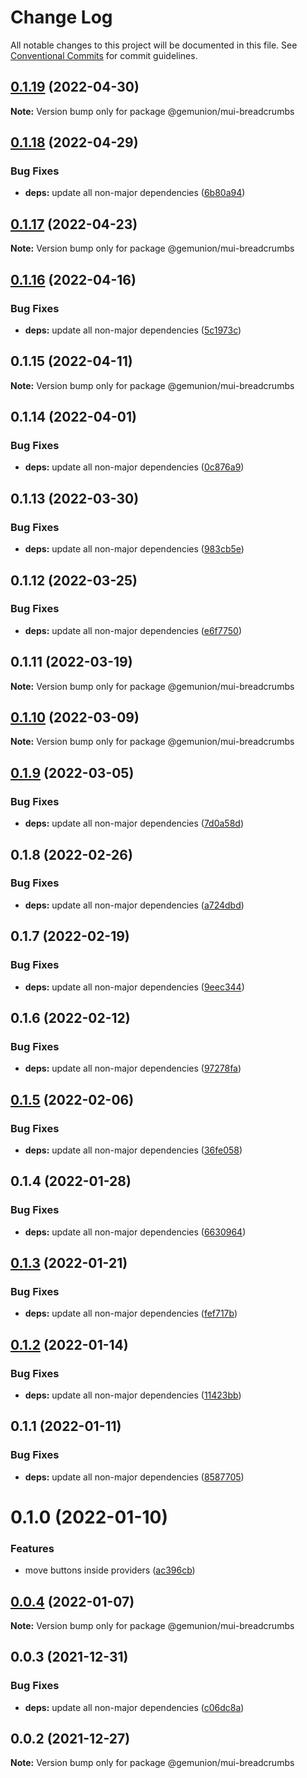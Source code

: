 # Change Log

All notable changes to this project will be documented in this file.
See [Conventional Commits](https://conventionalcommits.org) for commit guidelines.

## [0.1.19](https://github.com/gemunion/mui-packages/compare/@gemunion/mui-breadcrumbs@0.1.18...@gemunion/mui-breadcrumbs@0.1.19) (2022-04-30)

**Note:** Version bump only for package @gemunion/mui-breadcrumbs





## [0.1.18](https://github.com/gemunion/mui-packages/compare/@gemunion/mui-breadcrumbs@0.1.17...@gemunion/mui-breadcrumbs@0.1.18) (2022-04-29)


### Bug Fixes

* **deps:** update all non-major dependencies ([6b80a94](https://github.com/gemunion/mui-packages/commit/6b80a945e8ecc4e29ee9c52e2d0d58fa02f45a16))





## [0.1.17](https://github.com/gemunion/mui-packages/compare/@gemunion/mui-breadcrumbs@0.1.16...@gemunion/mui-breadcrumbs@0.1.17) (2022-04-23)

**Note:** Version bump only for package @gemunion/mui-breadcrumbs





## [0.1.16](https://github.com/gemunion/mui-packages/compare/@gemunion/mui-breadcrumbs@0.1.15...@gemunion/mui-breadcrumbs@0.1.16) (2022-04-16)


### Bug Fixes

* **deps:** update all non-major dependencies ([5c1973c](https://github.com/gemunion/mui-packages/commit/5c1973c9ef7c7b8151c8669baac9d51126585697))





## 0.1.15 (2022-04-11)

**Note:** Version bump only for package @gemunion/mui-breadcrumbs





## 0.1.14 (2022-04-01)


### Bug Fixes

* **deps:** update all non-major dependencies ([0c876a9](https://github.com/gemunion/mui-packages/commit/0c876a95d0e5042ff0cf09a3468cfef53ae19288))





## 0.1.13 (2022-03-30)


### Bug Fixes

* **deps:** update all non-major dependencies ([983cb5e](https://github.com/gemunion/mui-packages/commit/983cb5e746a78ff1265ee83938c41a2806afa023))





## 0.1.12 (2022-03-25)


### Bug Fixes

* **deps:** update all non-major dependencies ([e6f7750](https://github.com/gemunion/mui-packages/commit/e6f775021b6340e69defc0a3d60c567072cb75a2))





## 0.1.11 (2022-03-19)

**Note:** Version bump only for package @gemunion/mui-breadcrumbs





## [0.1.10](https://github.com/gemunion/mui-packages/compare/@gemunion/mui-breadcrumbs@0.1.9...@gemunion/mui-breadcrumbs@0.1.10) (2022-03-09)

**Note:** Version bump only for package @gemunion/mui-breadcrumbs





## [0.1.9](https://github.com/gemunion/mui-packages/compare/@gemunion/mui-breadcrumbs@0.1.8...@gemunion/mui-breadcrumbs@0.1.9) (2022-03-05)


### Bug Fixes

* **deps:** update all non-major dependencies ([7d0a58d](https://github.com/gemunion/mui-packages/commit/7d0a58d2f1a4e2e83f9e779f58812715be9b6576))





## 0.1.8 (2022-02-26)


### Bug Fixes

* **deps:** update all non-major dependencies ([a724dbd](https://github.com/gemunion/mui-packages/commit/a724dbdc453505e1c6996eaaac03881c3388f296))





## 0.1.7 (2022-02-19)


### Bug Fixes

* **deps:** update all non-major dependencies ([9eec344](https://github.com/gemunion/mui-packages/commit/9eec344ffb288bea96fcb3e44d147b643dd609e1))





## 0.1.6 (2022-02-12)


### Bug Fixes

* **deps:** update all non-major dependencies ([97278fa](https://github.com/gemunion/mui-packages/commit/97278facad38a5fc9804a47a584ee9cd5cac1e1e))





## [0.1.5](https://github.com/gemunion/mui-packages/compare/@gemunion/mui-breadcrumbs@0.1.4...@gemunion/mui-breadcrumbs@0.1.5) (2022-02-06)


### Bug Fixes

* **deps:** update all non-major dependencies ([36fe058](https://github.com/gemunion/mui-packages/commit/36fe058c5b10348fbfaadaa66793f7cb4fcc9d78))





## 0.1.4 (2022-01-28)


### Bug Fixes

* **deps:** update all non-major dependencies ([6630964](https://github.com/gemunion/mui-packages/commit/6630964cef9cb8dc2c6a8d0bf05f837e2374ea21))





## [0.1.3](https://github.com/gemunion/mui-packages/compare/@gemunion/mui-breadcrumbs@0.1.2...@gemunion/mui-breadcrumbs@0.1.3) (2022-01-21)


### Bug Fixes

* **deps:** update all non-major dependencies ([fef717b](https://github.com/gemunion/mui-packages/commit/fef717b72883ff4809b0a47f254ea8d327f583ea))





## [0.1.2](https://github.com/gemunion/mui-packages/compare/@gemunion/mui-breadcrumbs@0.1.1...@gemunion/mui-breadcrumbs@0.1.2) (2022-01-14)


### Bug Fixes

* **deps:** update all non-major dependencies ([11423bb](https://github.com/gemunion/mui-packages/commit/11423bb49e0c6b0b00db2f5093e290faa38403b6))





## 0.1.1 (2022-01-11)


### Bug Fixes

* **deps:** update all non-major dependencies ([8587705](https://github.com/gemunion/mui-packages/commit/858770531e24908893c975f9616f9dd394d8162b))





# 0.1.0 (2022-01-10)


### Features

* move buttons inside providers ([ac396cb](https://github.com/gemunion/mui-packages/commit/ac396cbd919f77512277cc5f94522156a36a435c))





## [0.0.4](https://github.com/gemunion/mui-packages/compare/@gemunion/mui-breadcrumbs@0.0.3...@gemunion/mui-breadcrumbs@0.0.4) (2022-01-07)

**Note:** Version bump only for package @gemunion/mui-breadcrumbs





## 0.0.3 (2021-12-31)


### Bug Fixes

* **deps:** update all non-major dependencies ([c06dc8a](https://github.com/gemunion/mui-packages/commit/c06dc8ae39e93003a9005c0ab7d1ad2610d48a8b))





## 0.0.2 (2021-12-27)

**Note:** Version bump only for package @gemunion/mui-breadcrumbs
